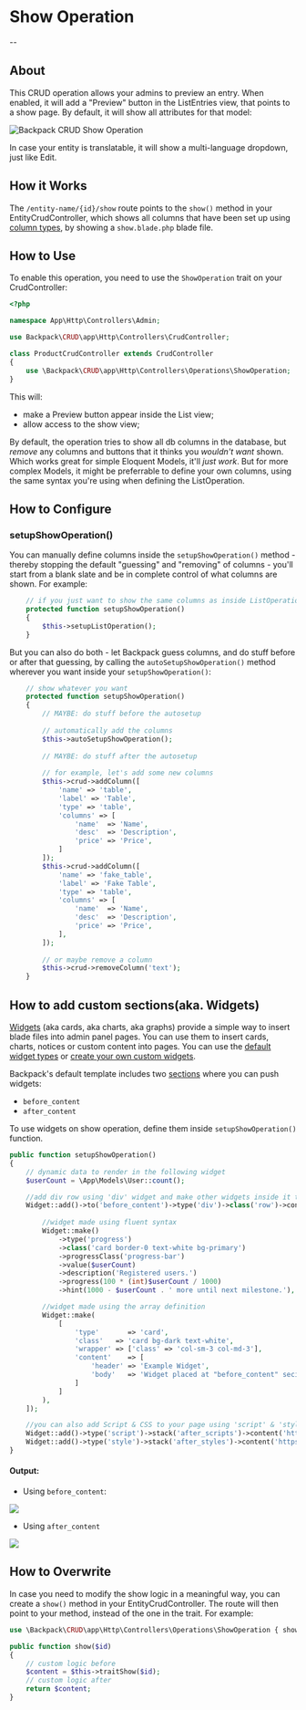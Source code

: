 # Show Operation

--

<a name="about"></a>
## About

This CRUD operation allows your admins to preview an entry. When enabled, it will add a "Preview" button in the ListEntries view, that points to a show page. By default, it will show all attributes for that model:

![Backpack CRUD Show Operation](https://backpackforlaravel.com/uploads/docs-4-0/operations/show.png)

In case your entity is translatable, it will show a multi-language dropdown, just like Edit.

<a name="how-it-works"></a>
## How it Works

The ```/entity-name/{id}/show``` route points to the ```show()``` method in your EntityCrudController, which shows all columns that have been set up using [column types](/docs/{{version}}/crud-columns), by showing a ```show.blade.php``` blade file. 

<a name="enabling"></a>
## How to Use

To enable this operation, you need to use the ```ShowOperation``` trait on your CrudController:

```php
<?php

namespace App\Http\Controllers\Admin;

use Backpack\CRUD\app\Http\Controllers\CrudController;

class ProductCrudController extends CrudController
{
    use \Backpack\CRUD\app\Http\Controllers\Operations\ShowOperation;
}
```

This will:
- make a Preview button appear inside the List view; 
- allow access to the show view;

By default, the operation tries to show all db columns in the database, but _remove_ any columns and buttons that it thinks you _wouldn't want_ shown. Which works great for simple Eloquent Models, it'll _just work_. But for more complex Models, it might be preferrable to define your own columns, using the same syntax you're using when defining the ListOperation.


<a name="configuring"></a>
## How to Configure

### setupShowOperation()

You can manually define columns inside the ```setupShowOperation()``` method - thereby stopping the default "guessing" and "removing" of columns - you'll start from a blank slate and be in complete control of what columns are shown. For example:

```php
    // if you just want to show the same columns as inside ListOperation
    protected function setupShowOperation()
    {
        $this->setupListOperation();
    }
```

But you can also do both - let Backpack guess columns, and do stuff before or after that guessing, by calling the `autoSetupShowOperation()` method wherever you want inside your `setupShowOperation()`:

```php
    // show whatever you want
    protected function setupShowOperation()
    {
        // MAYBE: do stuff before the autosetup
        
        // automatically add the columns
        $this->autoSetupShowOperation();
    
        // MAYBE: do stuff after the autosetup
        
        // for example, let's add some new columns
        $this->crud->addColumn([
            'name' => 'table',
            'label' => 'Table',
            'type' => 'table',
            'columns' => [
                'name'  => 'Name',
                'desc'  => 'Description',
                'price' => 'Price',
            ]
        ]);
        $this->crud->addColumn([
            'name' => 'fake_table',
            'label' => 'Fake Table',
            'type' => 'table',
            'columns' => [
                'name'  => 'Name',
                'desc'  => 'Description',
                'price' => 'Price',
            ],
        ]);
        
        // or maybe remove a column
        $this->crud->removeColumn('text');
    }
```

<a name="widget"></a>
## How to add custom sections(aka. Widgets)

[Widgets](https://backpackforlaravel.com/docs/{{version}}/base-widgets) (aka cards, aka charts, aka graphs) provide a simple way to insert blade files into admin panel pages. You can use them to insert cards, charts, notices or custom content into pages. You can use the [default widget types](https://backpackforlaravel.com/docs/{{version}}/base-widgets#default-widget-types) or [create your own custom widgets](https://backpackforlaravel.com/docs/{{version}}/base-widgets#creating-a-custom-widget-type).

Backpack's default template includes two [sections](https://backpackforlaravel.com/docs/{{version}}/base-widgets#requirements-1) where you can push widgets:

* `before_content`
* `after_content`

To use widgets on show operation, define them inside `setupShowOperation()` function.

```php
public function setupShowOperation()
{    
    // dynamic data to render in the following widget
    $userCount = \App\Models\User::count();

    //add div row using 'div' widget and make other widgets inside it to be in a row
    Widget::add()->to('before_content')->type('div')->class('row')->content([
        
        //widget made using fluent syntax
        Widget::make()
            ->type('progress')
            ->class('card border-0 text-white bg-primary')
            ->progressClass('progress-bar')
            ->value($userCount)
            ->description('Registered users.')
            ->progress(100 * (int)$userCount / 1000)
            ->hint(1000 - $userCount . ' more until next milestone.'),

        //widget made using the array definition 
        Widget::make(
            [
                'type'       => 'card',
                'class'   => 'card bg-dark text-white',
                'wrapper' => ['class' => 'col-sm-3 col-md-3'],
                'content'    => [
                    'header' => 'Example Widget',
                    'body'   => 'Widget placed at "before_content" secion in same row',
                ]
            ]
        ),
    ]);

    //you can also add Script & CSS to your page using 'script' & 'style' widget
    Widget::add()->type('script')->stack('after_scripts')->content('https://code.jquery.com/ui/1.12.0/jquery-ui.min.js');
    Widget::add()->type('style')->stack('after_styles')->content('https://cdn.jsdelivr.net/npm/@shoelace-style/shoelace@2.0.0-beta.58/dist/themes/light.css');
}
```

#### Output:
* Using `before_content`:

![](https://i.imgur.com/MF9ePIM.png)
* Using `after_content`

![](https://i.imgur.com/AxC3lAZ.png)

<a name="how-to-overwrite"></a>
## How to Overwrite

In case you need to modify the show logic in a meaningful way, you can create a ```show()``` method in your EntityCrudController. The route will then point to your method, instead of the one in the trait. For example:

```php
use \Backpack\CRUD\app\Http\Controllers\Operations\ShowOperation { show as traitShow; }

public function show($id)
{
    // custom logic before
    $content = $this->traitShow($id);
    // custom logic after
    return $content;
}
```
